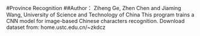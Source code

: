 ﻿#Province Recognition
##Author： Ziheng Ge, Zhen Chen and Jiaming Wang, University of Science and Technology of China
This program trains a CNN model for image-based Chinese characters recognition.
Download dataset from: home.ustc.edu.cn/~zkdcz